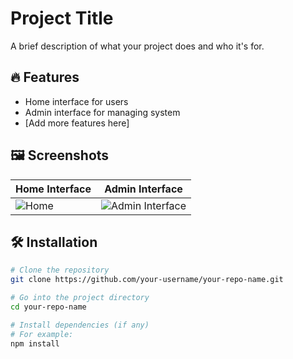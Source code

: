 # Project Title

A brief description of what your project does and who it's for.

## 🔥 Features

- Home interface for users
- Admin interface for managing system
- [Add more features here]

## 🖼️ Screenshots


| Home Interface                                                                           | Admin Interface                                                                                     |
| ---------------------------------------------------------------------------------------- | --------------------------------------------------------------------------------------------------- |
| ![Home](https://github.com/user-attachments/assets/9a0e2cd6-f78b-42cb-9524-5e0696f101e5) | ![Admin Interface](https://github.com/user-attachments/assets/89b5a479-7ba7-454d-8d8b-6158ff0e0981) |

## 🛠️ Installation

```bash
# Clone the repository
git clone https://github.com/your-username/your-repo-name.git

# Go into the project directory
cd your-repo-name

# Install dependencies (if any)
# For example:
npm install
